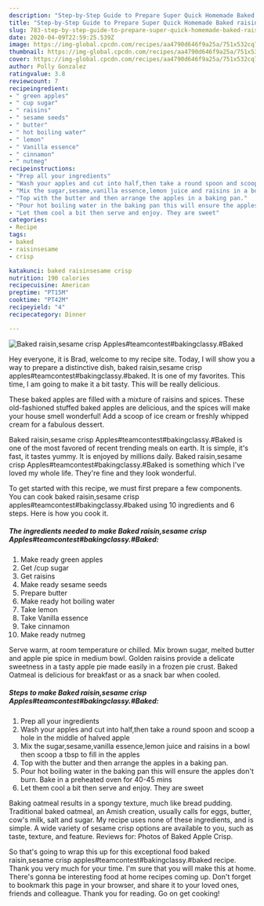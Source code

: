 ```yaml
---
description: "Step-by-Step Guide to Prepare Super Quick Homemade Baked raisin,sesame crisp Apples#teamcontest#bakingclassy.#Baked"
title: "Step-by-Step Guide to Prepare Super Quick Homemade Baked raisin,sesame crisp Apples#teamcontest#bakingclassy.#Baked"
slug: 783-step-by-step-guide-to-prepare-super-quick-homemade-baked-raisin-sesame-crisp-applesteamcontestbakingclassybaked
date: 2020-04-09T22:59:25.539Z
image: https://img-global.cpcdn.com/recipes/aa4790d646f9a25a/751x532cq70/baked-raisinsesame-crisp-applesteamcontestbakingclassybaked-recipe-main-photo.jpg
thumbnail: https://img-global.cpcdn.com/recipes/aa4790d646f9a25a/751x532cq70/baked-raisinsesame-crisp-applesteamcontestbakingclassybaked-recipe-main-photo.jpg
cover: https://img-global.cpcdn.com/recipes/aa4790d646f9a25a/751x532cq70/baked-raisinsesame-crisp-applesteamcontestbakingclassybaked-recipe-main-photo.jpg
author: Polly Gonzalez
ratingvalue: 3.8
reviewcount: 7
recipeingredient:
- " green apples"
- " cup sugar"
- " raisins"
- " sesame seeds"
- " butter"
- " hot boiling water"
- " lemon"
- " Vanilla essence"
- " cinnamon"
- " nutmeg"
recipeinstructions:
- "Prep all your ingredients"
- "Wash your apples and cut into half,then take a round spoon and scoop a hole in the middle of halved apple"
- "Mix the sugar,sesame,vanilla essence,lemon juice and raisins in a bowl then scoop a tbsp to fill in the apples"
- "Top with the butter and then arrange the apples in a baking pan."
- "Pour hot boiling water in the baking pan this will ensure the apples don&#39;t burn. Bake in a preheated oven for 40-45 mins"
- "Let them cool a bit then serve and enjoy. They are sweet"
categories:
- Recipe
tags:
- baked
- raisinsesame
- crisp

katakunci: baked raisinsesame crisp 
nutrition: 190 calories
recipecuisine: American
preptime: "PT15M"
cooktime: "PT42M"
recipeyield: "4"
recipecategory: Dinner

---
```



![Baked raisin,sesame crisp Apples#teamcontest#bakingclassy.#Baked](https://img-global.cpcdn.com/recipes/aa4790d646f9a25a/751x532cq70/baked-raisinsesame-crisp-applesteamcontestbakingclassybaked-recipe-main-photo.jpg)

Hey everyone, it is Brad, welcome to my recipe site. Today, I will show you a way to prepare a distinctive dish, baked raisin,sesame crisp apples#teamcontest#bakingclassy.#baked. It is one of my favorites. This time, I am going to make it a bit tasty. This will be really delicious.

These baked apples are filled with a mixture of raisins and spices. These old-fashioned stuffed baked apples are delicious, and the spices will make your house smell wonderful! Add a scoop of ice cream or freshly whipped cream for a fabulous dessert.

Baked raisin,sesame crisp Apples#teamcontest#bakingclassy.#Baked is one of the most favored of recent trending meals on earth. It is simple, it's fast, it tastes yummy. It is enjoyed by millions daily. Baked raisin,sesame crisp Apples#teamcontest#bakingclassy.#Baked is something which I've loved my whole life. They're fine and they look wonderful.


To get started with this recipe, we must first prepare a few components. You can cook baked raisin,sesame crisp apples#teamcontest#bakingclassy.#baked using 10 ingredients and 6 steps. Here is how you cook it.

##### The ingredients needed to make Baked raisin,sesame crisp Apples#teamcontest#bakingclassy.#Baked:

1. Make ready  green apples
1. Get  /cup sugar
1. Get  raisins
1. Make ready  sesame seeds
1. Prepare  butter
1. Make ready  hot boiling water
1. Take  lemon
1. Take  Vanilla essence
1. Take  cinnamon
1. Make ready  nutmeg


Serve warm, at room temperature or chilled. Mix brown sugar, melted butter and apple pie spice in medium bowl. Golden raisins provide a delicate sweetness in a tasty apple pie made easily in a frozen pie crust. Baked Oatmeal is delicious for breakfast or as a snack bar when cooled. 

##### Steps to make Baked raisin,sesame crisp Apples#teamcontest#bakingclassy.#Baked:

1. Prep all your ingredients
1. Wash your apples and cut into half,then take a round spoon and scoop a hole in the middle of halved apple
1. Mix the sugar,sesame,vanilla essence,lemon juice and raisins in a bowl then scoop a tbsp to fill in the apples
1. Top with the butter and then arrange the apples in a baking pan.
1. Pour hot boiling water in the baking pan this will ensure the apples don&#39;t burn. Bake in a preheated oven for 40-45 mins
1. Let them cool a bit then serve and enjoy. They are sweet


Baking oatmeal results in a spongy texture, much like bread pudding. Traditional baked oatmeal, an Amish creation, usually calls for eggs, butter, cow&#39;s milk, salt and sugar. My recipe uses none of these ingredients, and is simple. A wide variety of sesame crisp options are available to you, such as taste, texture, and feature. Reviews for: Photos of Baked Apple Crisp. 

So that's going to wrap this up for this exceptional food baked raisin,sesame crisp apples#teamcontest#bakingclassy.#baked recipe. Thank you very much for your time. I'm sure that you will make this at home. There's gonna be interesting food at home recipes coming up. Don't forget to bookmark this page in your browser, and share it to your loved ones, friends and colleague. Thank you for reading. Go on get cooking!
